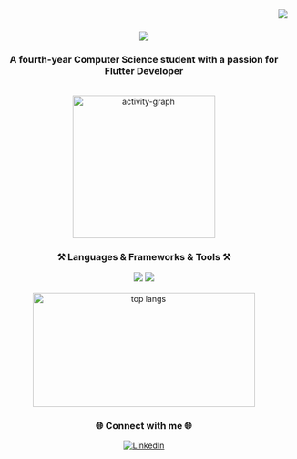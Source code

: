 <img align="right" src="https://visitor-badge.laobi.icu/badge?page_id=Khaled-Kamal" />

<h1 align="center">
    <img src="https://readme-typing-svg.herokuapp.com/?font=Righteous&size=35&center=true&vCenter=true&width=500&height=70&duration=4000&lines=Hi+There!+👋;+I'm+Khaled-Kamal!;" />
</h1>

<h3 align="center">A fourth-year Computer Science student with a passion for Flutter Developer</h3>

<br/>
<div align="center">
  <img src="https://github-readme-activity-graph.vercel.app/graph?username=Khaled-Kamal&area=true&hide_border=true&theme=react-dark" height="250" alt="activity-graph" />
</div>

<h3 align="center">⚒️ Languages & Frameworks & Tools ⚒️</h3>
<div align="center">
    <img src="https://skillicons.dev/icons?i=html,css,bootstrap,tailwind,vscode,cs,cpp,figma,sass,git,github" />
    <img src="https://skillicons.dev/icons?i=react,vite,nodejs,python,javascript,jquery,materialui,typescript,postman,npm,redux,mongodb,nextjs" /><br>
</div>


<br/>
<div align="center">
  <img width="390" height="200" src="https://github-readme-stats-salesp07.vercel.app/api/top-langs/?username=Khaled-Kamal&hide=HTML&langs_count=8&layout=compact&theme=react&border_radius=10&size_weight=0.5&count_weight=0.5&exclude_repo=github-readme-stats" alt="top langs" />
</div>

<h3 align="center">🌐 Connect with me 🌐</h3>
<div align="center"> 
  
  <a href="https://www.linkedin.com/in/khaledkamal1/" target="_blank">
    <img src="https://img.shields.io/badge/LinkedIn-0077B5?style=for-the-badge&logo=linkedin&logoColor=white" alt="LinkedIn" />
  </a>
 
</div>


